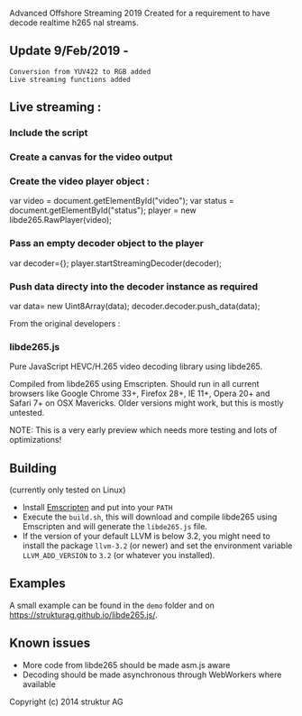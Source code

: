 Advanced Offshore Streaming 2019
Created for a requirement to have decode realtime h265 nal streams. 

## Update 9/Feb/2019 - 
	Conversion from YUV422 to RGB added
	Live streaming functions added


## Live streaming :

### Include the script
<script type="text/javascript" src="libde265.js"></script>

### Create a canvas for the video output
<canvas id="video" width="640" height="480"></canvas>

### Create the video player object : 
var video = document.getElementById("video");
var status = document.getElementById("status");
player = new libde265.RawPlayer(video);

### Pass an empty decoder object to the player
var decoder={};
player.startStreamingDecoder(decoder);

### Push data directy into the decoder instance as required
var data= new Uint8Array(data);
decoder.decoder.push_data(data);


From the original developers : 
### libde265.js

Pure JavaScript HEVC/H.265 video decoding library using libde265.

Compiled from libde265 using Emscripten. Should run in all current
browsers like Google Chrome 33+, Firefox 28+, IE 11+, Opera 20+ and
Safari 7+ on OSX Mavericks. Older versions might work, but this is
mostly untested.

NOTE: This is a very early preview which needs more testing and lots of
optimizations!

## Building

(currently only tested on Linux)

- Install [Emscripten][1] and put into your `PATH`
- Execute the `build.sh`, this will download and compile libde265 using
  Emscripten and will generate the `libde265.js` file.
- If the version of your default LLVM is below 3.2, you might need to
  install the package `llvm-3.2` (or newer) and set the environment
  variable `LLVM_ADD_VERSION` to `3.2` (or whatever you installed).

## Examples

A small example can be found in the `demo` folder and on
https://strukturag.github.io/libde265.js/.

## Known issues

- More code from libde265 should be made asm.js aware
- Decoding should be made asynchronous through WebWorkers where available

[1]: http://emscripten.org

Copyright (c) 2014 struktur AG
